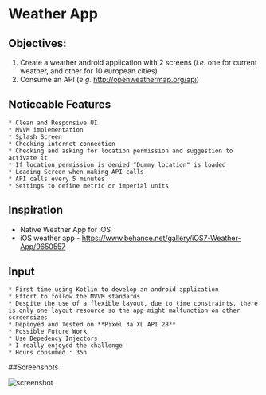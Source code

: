 # Weather App

## Objectives:
  
  1. Create a weather android application with 2 screens (*i.e.* one for current weather, and other for 10 european cities)  
  2. Consume an API (*e.g.* http://openweathermap.org/api)

## Noticeable Features
	* Clean and Responsive UI
	* MVVM implementation
	* Splash Screen
	* Checking internet connection
	* Checking and asking for location permission and suggestion to activate it
	* If location permission is denied "Dummy location" is loaded
	* Loading Screen when making API calls
	* API calls every 5 minutes
	* Settings to define metric or imperial units

## Inspiration
* Native Weather App for iOS
* iOS weather app - https://www.behance.net/gallery/iOS7-Weather-App/9650557

## Input
	* First time using Kotlin to develop an android application
	* Effort to follow the MVVM standards
	* Despite the use of a flexible layout, due to time constraints, there is only one layout resource so the app might malfunction on other screensizes
	* Deployed and Tested on **Pixel 3a XL API 28**
	* Possible Future Work
	* Use Depedency Injectors
	* I really enjoyed the challenge
	* Hours consumed : 35h

##Screenshots

![screenshot](screenshot.jpg)